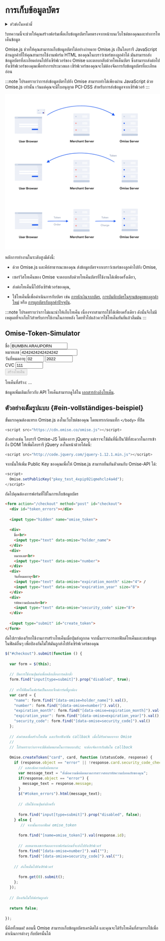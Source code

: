 ---
---
# การเก็บข้อมูลบัตร
<details>
  <summary><em>หัวข้อในหน้านี้</em></summary>

- [ตัวอย่างเต็มรูปแบบ](#ein-vollständiges-beispiel)

</details>

!บทความนี้จะช่วยให้คุณสร้างฟอร์มเพื่อเก็บข้อมูลบัตรโดยตรงจากหน้าบนเว็บไซต์ของคุณและทำการโทเค็นข้อมูล

Omise.js ช่วยให้คุณสามารถเก็บข้อมูลบัตรได้อย่างง่ายดาย Omise.js เป็นไลบรารี JavaScript ด้านลูกค้าที่ให้คุณสามารถใช้งานฟอร์ม HTML ของคุณในเบราว์เซอร์ของลูกค้าได้ มันสามารถส่งข้อมูลบัตรที่ละเอียดอ่อนไปยังเซิร์ฟเวอร์ของ Omise และตอบกลับด้วยโทเค็นบัตร ซึ่งสามารถส่งต่อไปยังเซิร์ฟเวอร์ของคุณเพื่อทำการประมวลผล เซิร์ฟเวอร์ของคุณจะไม่ต้องจัดการกับข้อมูลบัตรที่ละเอียดอ่อน

:::note
โปรดทราบว่าการส่งข้อมูลบัตรไปยัง Omise สามารถทำได้เพียงผ่าน JavaScript ด้วย Omise.js เท่านั้น เว้นแต่คุณจะมีใบอนุญาต PCI-DSS สำหรับการส่งข้อมูลจากเซิร์ฟเวอร์
:::

![small_token](/img/small_token@2x.jpg)

หลักการทำงานในระดับสูงมีดังนี้:

- ด้วย Omise.js และคีย์สาธารณะของคุณ ส่งข้อมูลบัตรจากเบราว์เซอร์ของลูกค้าไปยัง Omise,

- เซอร์วิสโทเค็นของ Omise จะตอบกลับด้วยโทเค็นบัตรที่ใช้งานได้เพียงครั้งเดียว,

- ส่งต่อโทเค็นนี้ไปยังเซิร์ฟเวอร์ของคุณ,

- ใช้โทเค็นนี้เพื่อดำเนินการกับบัตร เช่น [การหักเงินจากบัตร](/charges-api#create-a-charge), [การบันทึกบัตรในฐานข้อมูลของลูกค้าใหม่](/customers-api#create-a-customer) หรือ [การผูกบัตรกับลูกค้าปัจจุบัน](/customers-api#update-a-customer).

:::note
โปรดทราบว่าเราไม่แนะนำให้เก็บโทเค็น เนื่องจากสามารถใช้ได้เพียงครั้งเดียว ดังนั้นจึงไม่มีเหตุผลที่จะเก็บไว้สำหรับการใช้งานในภายหลัง โดยทั่วไปแล้วควรใช้โทเค็นทันทีแล้วลืมมัน
:::

## Omise-Token-Simulator

<div className="card-block">
    <form
      action="/checkout"
      method="post"
      id="checkout"
      className="card-form"
      data-gtm-form-interact-id="0"
      style={{ opacity: 1 }}
    >
      <input type="hidden" name="omise_token" />
      <div className="row">
        <label>ชื่อ</label>
        <input type="text" data-omise="holder_name" value="BUMBIN ARAUPORN" data-gtm-form-interact-field-id="0" />
      </div>
      <div className="row">
        <label>หมายเลข</label>
        <input type="text" data-omise="number" value="4242424242424242" />
      </div>
      <div className="row">
        <label>วันที่หมดอายุ</label>
        <input type="text" data-omise="expiration_month" size="4" value="02" />
        <input type="text" data-omise="expiration_year" size="8" value="2022" />
      </div>
      <div className="row">
        <label>CVC</label>
        <input type="text" data-omise="security_code" size="8" value="111" />
      </div>
      <div className="row card-form-submit-row">
        <input type="submit" id="create_token" value="สร้างโทเค็น" className="PrimaryButton" disabled />
      </div>
    </form>
</div>

โทเค็นที่สร้าง: ...

ข้อมูลเพิ่มเติมเกี่ยวกับ API โทเค็นสามารถดูได้ใน [เอกสารอ้างอิงโทเค็น](/tokens-api).

## ตัวอย่างเต็มรูปแบบ {#ein-vollständiges-beispiel}

ขั้นแรกคุณต้องแทรก Omise.js ลงในเว็บไซต์ของคุณ โดยแทรกก่อนแท็ก `</body>` ที่ปิด

```javascript
<script src="https://cdn.omise.co/omise.js"></script>

```
ตัวอย่างเช่น ไลบรารี Omise-JS ไม่ต้องการ jQuery แต่เราจะใช้มันที่นี่เป็นวิธีที่สะดวกในการเข้าถึง DOM ให้เพิ่มไลบรารี jQuery ลงในหน้าด้วยโค้ดนี้:

```javascript
<script src="http://code.jquery.com/jquery-1.12.1.min.js"></script>
```

จากนั้นให้เพิ่ม Public Key ของคุณเพื่อให้ Omise.js สามารถยืนยันตัวตนกับ Omise-API ได้:

```javascript
<script>
  Omise.setPublicKey("pkey_test_4xpip92iqmehclz4a4d");
</script>
```
ถัดไปคุณต้องการฟอร์มที่ใช้ในการเก็บข้อมูลบัตร

```html
<form action="/checkout" method="post" id="checkout">
  <div id="token_errors"></div>

  <input type="hidden" name="omise_token">

  <div>
    ชื่อ<br>
    <input type="text" data-omise="holder_name">
  </div>
  <div>
    หมายเลข<br>
    <input type="text" data-omise="number">
  </div>
  <div>
    วันที่หมดอายุ<br>
    <input type="text" data-omise="expiration_month" size="4"> /
    <input type="text" data-omise="expiration_year" size="8">
  </div>
  <div>
    รหัสความปลอดภัย<br>
    <input type="text" data-omise="security_code" size="8">
  </div>

  <input type="submit" id="create_token">
</form>

```
ถัดไปเราต้องเรียกใช้งานการสร้างโทเค็นเมื่อปุ่มส่งถูกกด จากนั้นเราจะกรอกฟิลด์โทเค็นและลบข้อมูลในฟิลด์อื่นๆ เพื่อป้องกันไม่ให้มันถูกส่งไปยังเซิร์ฟเวอร์ของคุณ

```javascript
$("#checkout").submit(function () {

  var form = $(this);

  // ปิดการใช้งานปุ่มส่งเพื่อหลีกเลี่ยงการคลิกซ้ำ
  form.find("input[type=submit]").prop("disabled", true);

  // ทำให้ฟิลด์ในฟอร์มเป็นออบเจ็กต์การ์ดที่ถูกต้อง
  var card = {
    "name": form.find("[data-omise=holder_name]").val(),
    "number": form.find("[data-omise=number]").val(),
    "expiration_month": form.find("[data-omise=expiration_month]").val(),
    "expiration_year": form.find("[data-omise=expiration_year]").val(),
    "security_code": form.find("[data-omise=security_code]").val()
  };
  
  // ส่งคำขอเพื่อสร้างโทเค็น และเรียกฟังก์ชัน callback เมื่อได้รับคำตอบจาก Omise
  //
  // โปรดทราบว่าอาจจะมีข้อผิดพลาดในการตอบกลับ; จะต้องจัดการกับมันใน callback

  Omise.createToken("card", card, function (statusCode, response) {
    if (response.object == "error" || !response.card.security_code_check) {
      // แสดงข้อความข้อผิดพลาด
      var message_text = "ตั้งข้อความข้อผิดพลาดการตรวจสอบรหัสความปลอดภัยของคุณ";
      if(response.object == "error") {
        message_text = response.message;
      }
      $("#token_errors").html(message_text);

      // เปิดใช้งานปุ่มส่งอีกครั้ง

      form.find("input[type=submit]").prop("disabled", false);
    } else {
       // จากนั้นกรอกฟิลด์ omise_token

      form.find("[name=omise_token]").val(response.id);

      // ลบหมายเลขการ์ดออกจากฟอร์มก่อนที่จะส่งไปยังเซิร์ฟเวอร์
      form.find("[data-omise=number]").val("");
      form.find("[data-omise=security_code]").val("");

    // ส่งโทเค็นไปยังเซิร์ฟเวอร์

      form.get(0).submit();
    };
  });

  // ป้องกันไม่ให้ฟอร์มถูกส่ง

  return false;

});


```
นี่คือทั้งหมด! ตอนนี้ Omise สามารถเก็บข้อมูลบัตรเครดิตได้ และคุณจะได้รับโทเค็นที่สามารถใช้เพื่อดำเนินการต่างๆ กับบัตรนั้นได้
